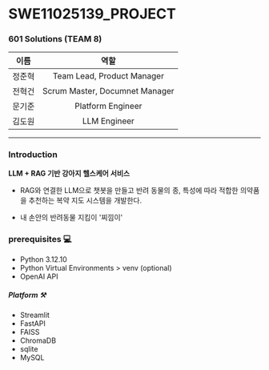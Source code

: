 # SWE11025139_PROJECT

### 601 Solutions (TEAM 8)


| **이름** | **역할** |
|:---:|:---:|
| 정준혁 | Team Lead, Product Manager |
| 전혁건 | Scrum Master, Documnet Manager |
| 문기준 | Platform Engineer |
| 김도원 | LLM Engineer |

---

### Introduction 

**LLM + RAG 기반 강아지 헬스케어 서비스**


- RAG와 연결한 LLM으로 챗봇을 만들고 반려 동물의 종, 특성에 따라 적합한 의약품을 추천하는 복약 지도 시스템을 개발한다.

- 내 손안의 반려동물 지킴이 '찌낌이'

### prerequisites 💻

- Python 3.12.10
- Python Virtual Environments > venv (optional)
- OpenAI API

##### Platform ⚒️
- Streamlit
- FastAPI
- FAISS
- ChromaDB
- sqlite
- MySQL
